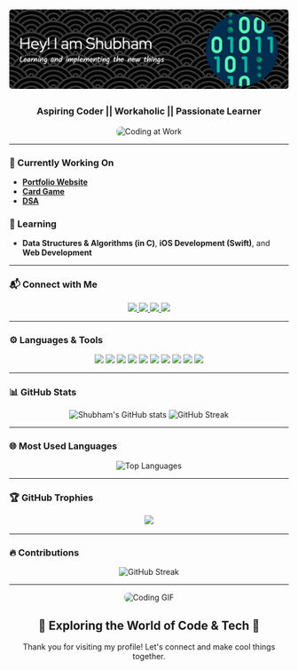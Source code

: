<h1 align="center">
  <img src="https://github.com/theshubhamtripathi/theshubhamtripathi/blob/main/github-header-image.png?raw=true"/>
</h1>

<h3 align="center">Aspiring Coder || Workaholic || Passionate Learner</h3>

<p align="center">
  <img align="center" alt="Coding at Work" width="500" src="https://media.giphy.com/media/qgQUggAC3Pfv687qPC/giphy.gif" style="border-radius: 8px;">
</p>

---

### 🔭 Currently Working On
- [**Portfolio Website**](https://github.com/theshubhamtripathi/Skill-Sharp-365-Innovation)
- [**Card Game**](https://github.com/theshubhamtripathi/War-Card-Game-)
- [**DSA**](https://github.com/theshubhamtripathi/My-DSA-repo..)

### 🌱 Learning
- **Data Structures & Algorithms (in C)**, **iOS Development (Swift)**, and **Web Development**

---

### 📬 Connect with Me
<p align="center">
  <a href="https://www.linkedin.com/in/theshubhamtripathi" target="_blank">
    <img src="https://img.shields.io/badge/LinkedIn-0077B5?style=for-the-badge&logo=linkedin&logoColor=white" />
  </a>
  <a href="https://www.hackerrank.com/@theshubhamtripa1" target="_blank">
    <img src="https://img.shields.io/badge/HackerRank-00EA64?style=for-the-badge&logo=hackerrank&logoColor=white" />
  </a>
  <a href="https://leetcode.com/nmkrnisp1p" target="_blank">
    <img src="https://img.shields.io/badge/LeetCode-FFA116?style=for-the-badge&logo=leetcode&logoColor=black" />
  </a>
  <a href="mailto:theshubhamtripathi06@gmail.com">
    <img src="https://img.shields.io/badge/Email-D14836?style=for-the-badge&logo=gmail&logoColor=white" />
  </a>
</p>

---

### ⚙️ Languages & Tools
<p align="center">
  <img src="https://img.shields.io/badge/C-A8B9CC?style=for-the-badge&logo=c&logoColor=white" />
  <img src="https://img.shields.io/badge/C++-00599C?style=for-the-badge&logo=cplusplus&logoColor=white" />
  <img src="https://img.shields.io/badge/Swift-FA7343?style=for-the-badge&logo=swift&logoColor=white" />
  <img src="https://img.shields.io/badge/Python-3776AB?style=for-the-badge&logo=python&logoColor=white" />
  <img src="https://img.shields.io/badge/HTML5-E34F26?style=for-the-badge&logo=html5&logoColor=white" />
  <img src="https://img.shields.io/badge/CSS3-1572B6?style=for-the-badge&logo=css3&logoColor=white" />
  <img src="https://img.shields.io/badge/Git-F05032?style=for-the-badge&logo=git&logoColor=white" />
  <img src="https://img.shields.io/badge/Java-007396?style=for-the-badge&logo=java&logoColor=white" />
  <img src="https://img.shields.io/badge/Linux-FCC624?style=for-the-badge&logo=linux&logoColor=black" />
  <img src="https://img.shields.io/badge/Google_Cloud-4285F4?style=for-the-badge&logo=google-cloud&logoColor=white" />
</p>

---

### 📊 GitHub Stats
<p align="center">
  <img src="https://github-readme-stats.vercel.app/api?username=theshubhamtripathi&show_icons=true&theme=radical" alt="Shubham's GitHub stats" width="450"/>
  <img src="https://github-readme-streak-stats.herokuapp.com/?user=theshubhamtripathi&theme=radical&hide_border=true" alt="GitHub Streak" width="450"/>
</p>

---

### 🌐 Most Used Languages
<p align="center">
  <img src="https://github-readme-stats.vercel.app/api/top-langs/?username=theshubhamtripathi&layout=compact&theme=radical&hide_border=true" alt="Top Languages" width="400"/>
</p>

---

### 🏆 GitHub Trophies
<p align="center">
  <img src="https://github-profile-trophy.vercel.app/?username=theshubhamtripathi&theme=radical&no-frame=true&margin-w=15&margin-h=15"/>
</p>

---

### 🔥 Contributions
<p align="center">
  <img src="https://github-readme-streak-stats.herokuapp.com/?user=theshubhamtripathi&theme=radical" alt="GitHub Streak" />
</p>

---

<p align="center">
  <img src="https://media.giphy.com/media/L1R1tvI9svkIWwpVYr/giphy.gif" width="500" alt="Coding GIF" style="border-radius: 8px;">
</p>

<div align="center">
  <h2>🌌 Exploring the World of Code & Tech 🌌</h2>
  <p>Thank you for visiting my profile! Let's connect and make cool things together.</p>
</div>
